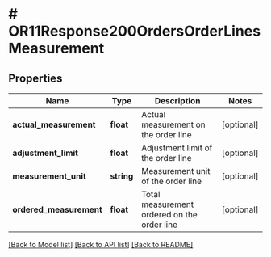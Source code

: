 # # OR11Response200OrdersOrderLinesMeasurement

## Properties

Name | Type | Description | Notes
------------ | ------------- | ------------- | -------------
**actual_measurement** | **float** | Actual measurement on the order line | [optional]
**adjustment_limit** | **float** | Adjustment limit of the order line | [optional]
**measurement_unit** | **string** | Measurement unit of the order line | [optional]
**ordered_measurement** | **float** | Total measurement ordered on the order line | [optional]

[[Back to Model list]](../../README.md#models) [[Back to API list]](../../README.md#endpoints) [[Back to README]](../../README.md)
